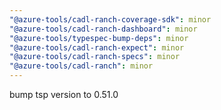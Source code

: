 ```yaml
---
"@azure-tools/cadl-ranch-coverage-sdk": minor
"@azure-tools/cadl-ranch-dashboard": minor
"@azure-tools/typespec-bump-deps": minor
"@azure-tools/cadl-ranch-expect": minor
"@azure-tools/cadl-ranch-specs": minor
"@azure-tools/cadl-ranch": minor
---
```


bump tsp version to 0.51.0

